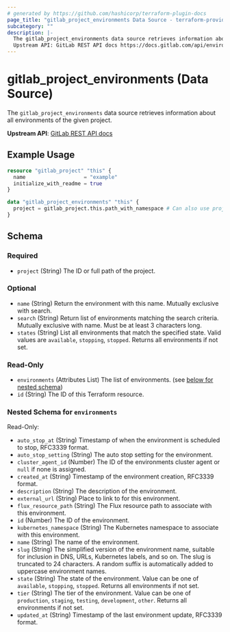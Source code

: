 ```yaml
---
# generated by https://github.com/hashicorp/terraform-plugin-docs
page_title: "gitlab_project_environments Data Source - terraform-provider-gitlab"
subcategory: ""
description: |-
  The gitlab_project_environments data source retrieves information about all environments of the given project.
  Upstream API: GitLab REST API docs https://docs.gitlab.com/api/environments/#list-environments
---
```


# gitlab_project_environments (Data Source)

The `gitlab_project_environments` data source retrieves information about all environments of the given project.

**Upstream API**: [GitLab REST API docs](https://docs.gitlab.com/api/environments/#list-environments)

## Example Usage

```terraform
resource "gitlab_project" "this" {
  name                   = "example"
  initialize_with_readme = true
}

data "gitlab_project_environments" "this" {
  project = gitlab_project.this.path_with_namespace # Can also use project id
}
```

<!-- schema generated by tfplugindocs -->
## Schema

### Required

- `project` (String) The ID or full path of the project.

### Optional

- `name` (String) Return the environment with this name. Mutually exclusive with search.
- `search` (String) Return list of environments matching the search criteria. Mutually exclusive with name. Must be at least 3 characters long.
- `states` (String) List all environments that match the specified state. Valid values are `available`, `stopping`, `stopped`. Returns all environments if not set.

### Read-Only

- `environments` (Attributes List) The list of environments. (see [below for nested schema](#nestedatt--environments))
- `id` (String) The ID of this Terraform resource.

<a id="nestedatt--environments"></a>
### Nested Schema for `environments`

Read-Only:

- `auto_stop_at` (String) Timestamp of when the environment is scheduled to stop, RFC3339 format.
- `auto_stop_setting` (String) The auto stop setting for the environment.
- `cluster_agent_id` (Number) The ID of the environments cluster agent or `null` if none is assigned.
- `created_at` (String) Timestamp of the environment creation, RFC3339 format.
- `description` (String) The description of the environment.
- `external_url` (String) Place to link to for this environment.
- `flux_resource_path` (String) The Flux resource path to associate with this environment.
- `id` (Number) The ID of the environment.
- `kubernetes_namespace` (String) The Kubernetes namespace to associate with this environment.
- `name` (String) The name of the environment.
- `slug` (String) The simplified version of the environment name, suitable for inclusion in DNS, URLs, Kubernetes labels, and so on. The slug is truncated to 24 characters. A random suffix is automatically added to uppercase environment names.
- `state` (String) The state of the environment. Value can be one of `available`, `stopping`, `stopped`. Returns all environments if not set.
- `tier` (String) The tier of the environment. Value can be one of `production`, `staging`, `testing`, `development`, `other`. Returns all environments if not set.
- `updated_at` (String) Timestamp of the last environment update, RFC3339 format.
